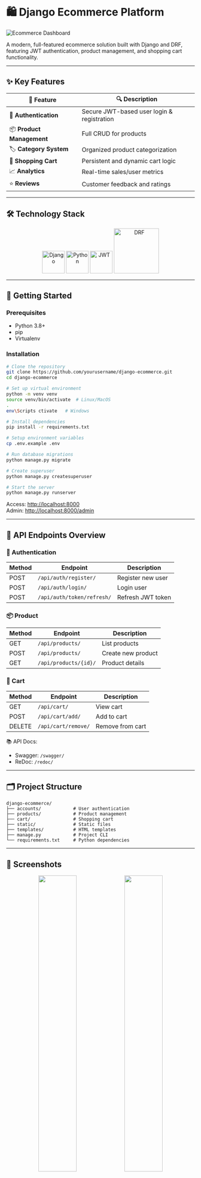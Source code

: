 # 🛍️ Django Ecommerce Platform

![Ecommerce Dashboard](https://miro.medium.com/max/1400/1*ZdpddX3zJhL6h4v4Z4S1jw.png)

A modern, full-featured ecommerce solution built with Django and DRF, featuring JWT authentication, product management, and shopping cart functionality.

---

## ✨ Key Features

<div align="center">

| 🧩 Feature | 🔍 Description |
|-----------|----------------|
| 🔐 **Authentication** | Secure JWT-based user login & registration |
| 📦 **Product Management** | Full CRUD for products |
| 🏷️ **Category System** | Organized product categorization |
| 🛒 **Shopping Cart** | Persistent and dynamic cart logic |
| 📈 **Analytics** | Real-time sales/user metrics |
| ⭐ **Reviews** | Customer feedback and ratings |

</div>

---

## 🛠 Technology Stack

<div align="center">
  <img src="https://cdn.jsdelivr.net/gh/devicons/devicon/icons/django/django-plain.svg" width="60" title="Django"/>
  <img src="https://cdn.jsdelivr.net/gh/devicons/devicon/icons/python/python-original.svg" width="60" title="Python"/>
  <img src="https://jwt.io/img/pic_logo.svg" width="60" title="JWT"/>
  <img src="https://www.django-rest-framework.org/img/logo.png" width="120" title="DRF"/>
</div>

---

## 🚀 Getting Started

### Prerequisites
- Python 3.8+
- pip
- Virtualenv

### Installation

```bash
# Clone the repository
git clone https://github.com/yourusername/django-ecommerce.git
cd django-ecommerce

# Set up virtual environment
python -m venv venv
source venv/bin/activate  # Linux/MacOS
.
env\Scripts ctivate   # Windows

# Install dependencies
pip install -r requirements.txt

# Setup environment variables
cp .env.example .env

# Run database migrations
python manage.py migrate

# Create superuser
python manage.py createsuperuser

# Start the server
python manage.py runserver
```

Access: [http://localhost:8000](http://localhost:8000)  
Admin: [http://localhost:8000/admin](http://localhost:8000/admin)

---

## 🔐 API Endpoints Overview

### 🔑 Authentication
| Method | Endpoint | Description |
|--------|----------|-------------|
| POST | `/api/auth/register/` | Register new user |
| POST | `/api/auth/login/` | Login user |
| POST | `/api/auth/token/refresh/` | Refresh JWT token |

### 📦 Product
| Method | Endpoint | Description |
|--------|----------|-------------|
| GET | `/api/products/` | List products |
| POST | `/api/products/` | Create new product |
| GET | `/api/products/{id}/` | Product details |

### 🛒 Cart
| Method | Endpoint | Description |
|--------|----------|-------------|
| GET | `/api/cart/` | View cart |
| POST | `/api/cart/add/` | Add to cart |
| DELETE | `/api/cart/remove/` | Remove from cart |

📚 API Docs:  
- Swagger: `/swagger/`  
- ReDoc: `/redoc/`

---

## 🗂 Project Structure

```
django-ecommerce/
├── accounts/            # User authentication
├── products/            # Product management
├── cart/                # Shopping cart
├── static/              # Static files
├── templates/           # HTML templates
├── manage.py            # Project CLI
└── requirements.txt     # Python dependencies
```

---

## 📸 Screenshots

<div align="center">
  <img src="https://via.placeholder.com/400x225/3d5a80/ffffff?text=Product+Page" width="45%">
  <img src="https://via.placeholder.com/400x225/3d5a80/ffffff?text=Shopping+Cart" width="45%">
</div>

---

## 📜 License
MIT License - see `LICENSE.md`

---

## ✉️ Contact

- 📧 Email: your.email@example.com  
- 🌐 Website: https://yourwebsite.com  
- 💼 LinkedIn: Your Name

<div align="center">
  <img src="https://img.icons8.com/fluency/96/000000/shopping-cart.png" alt="Cart Icon">
  <img src="https://img.icons8.com/color/96/000000/django.png" alt="Django Icon">
</div>
